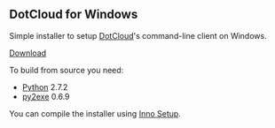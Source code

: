 ## DotCloud for Windows

Simple installer to setup [DotCloud](http://www.dotcloud.com)'s command-line client on Windows.

[Download](http://s3.kalmanspeier.com/dotcloud/dotcloud-0.3.1.exe)

To build from source you need:

* [Python](http://www.python.org) 2.7.2
* [py2exe](http://www.py2exe.org) 0.6.9

You can compile the installer using [Inno Setup](http://www.jrsoftware.org/isinfo.php).